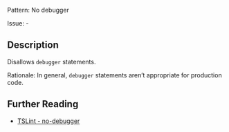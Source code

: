 Pattern: No debugger

Issue: -

## Description

Disallows `debugger` statements.  
  
Rationale: In general, `debugger` statements aren’t appropriate for production code.

## Further Reading

* [TSLint - no-debugger](https://palantir.github.io/tslint/rules/no-debugger)